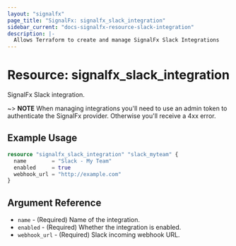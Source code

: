 ```yaml
---
layout: "signalfx"
page_title: "SignalFx: signalfx_slack_integration"
sidebar_current: "docs-signalfx-resource-slack-integration"
description: |-
  Allows Terraform to create and manage SignalFx Slack Integrations
---
```


# Resource: signalfx_slack_integration

SignalFx Slack integration.

~> **NOTE** When managing integrations you'll need to use an admin token to authenticate the SignalFx provider. Otherwise you'll receive a 4xx error.

## Example Usage

```tf
resource "signalfx_slack_integration" "slack_myteam" {
  name        = "Slack - My Team"
  enabled     = true
  webhook_url = "http://example.com"
}
```

## Argument Reference

* `name` - (Required) Name of the integration.
* `enabled` - (Required) Whether the integration is enabled.
* `webhook_url` - (Required) Slack incoming webhook URL.
